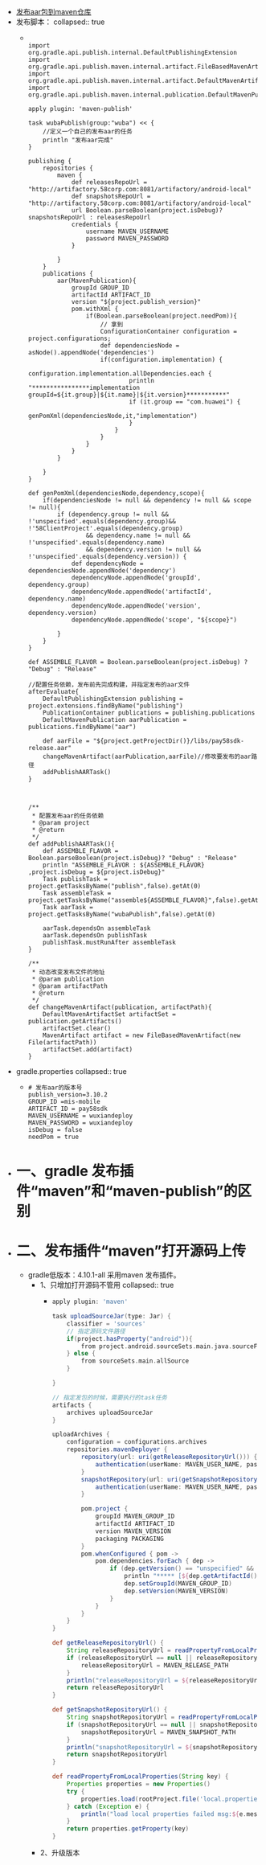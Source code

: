 - [发布aar包到maven仓库](https://blog.csdn.net/wangsen927/article/details/120720932)
- 发布脚本：
  collapsed:: true
	- ```
	  
	  import org.gradle.api.publish.internal.DefaultPublishingExtension
	  import org.gradle.api.publish.maven.internal.artifact.FileBasedMavenArtifact
	  import org.gradle.api.publish.maven.internal.artifact.DefaultMavenArtifactSet
	  import org.gradle.api.publish.maven.internal.publication.DefaultMavenPublication
	  
	  apply plugin: 'maven-publish'
	  
	  task wubaPublish(group:"wuba") << {
	      //定义一个自己的发布aar的任务
	      println "发布aar完成"
	  }
	  
	  publishing {
	      repositories {
	          maven {
	              def releasesRepoUrl = "http://artifactory.58corp.com:8081/artifactory/android-local"
	              def snapshotsRepoUrl = "http://artifactory.58corp.com:8081/artifactory/android-local"
	              url Boolean.parseBoolean(project.isDebug)?snapshotsRepoUrl : releasesRepoUrl
	              credentials {
	                  username MAVEN_USERNAME
	                  password MAVEN_PASSWORD
	              }
	  
	          }
	      }
	      publications {
	          aar(MavenPublication){
	              groupId GROUP_ID
	              artifactId ARTIFACT_ID
	              version "${project.publish_version}"
	              pom.withXml {
	                  if(Boolean.parseBoolean(project.needPom)){
	                      // 拿到 
	                      ConfigurationContainer configuration = project.configurations;
	                      def dependenciesNode = asNode().appendNode('dependencies')
	                      if(configuration.implementation) {
	                          configuration.implementation.allDependencies.each {
	                              println "****************implementation groupId=${it.group}|${it.name}|${it.version}***********"
	                              if (it.group == "com.huawei") {
	                                  genPomXml(dependenciesNode,it,"implementation")
	                              }
	                          }
	                      }
	                  }
	              }
	          }
	  
	      }
	  }
	  
	  def genPomXml(dependenciesNode,dependency,scope){
	      if(dependenciesNode != null && dependency != null && scope != null){
	          if (dependency.group != null && !'unspecified'.equals(dependency.group)&& !'58ClientProject'.equals(dependency.group)
	                  && dependency.name != null && !'unspecified'.equals(dependency.name)
	                  && dependency.version != null && !'unspecified'.equals(dependency.version)) {
	              def dependencyNode = dependenciesNode.appendNode('dependency')
	              dependencyNode.appendNode('groupId', dependency.group)
	              dependencyNode.appendNode('artifactId', dependency.name)
	              dependencyNode.appendNode('version', dependency.version)
	              dependencyNode.appendNode('scope', "${scope}")
	  
	          }
	      }
	  }
	  
	  def ASSEMBLE_FLAVOR = Boolean.parseBoolean(project.isDebug) ? "Debug" : "Release"
	  
	  //配置任务依赖，发布前先完成构建，并指定发布的aar文件
	  afterEvaluate{
	      DefaultPublishingExtension publishing = project.extensions.findByName("publishing")
	      PublicationContainer publications = publishing.publications
	      DefaultMavenPublication aarPublication = publications.findByName("aar")
	  
	      def aarFile = "${project.getProjectDir()}/libs/pay58sdk-release.aar"
	      changeMavenArtifact(aarPublication,aarFile)//修改要发布的aar路径
	      addPublishAARTask()
	  }
	  
	  
	  
	  /**
	   * 配置发布aar的任务依赖
	   * @param project
	   * @return
	   */
	  def addPublishAARTask(){
	      def ASSEMBLE_FLAVOR = Boolean.parseBoolean(project.isDebug)? "Debug" : "Release"
	      println "ASSEMBLE_FLAVOR : ${ASSEMBLE_FLAVOR} ,project.isDebug = ${project.isDebug}"
	      Task publishTask = project.getTasksByName("publish",false).getAt(0)
	      Task assembleTask = project.getTasksByName("assemble${ASSEMBLE_FLAVOR}",false).getAt(0)
	      Task aarTask = project.getTasksByName("wubaPublish",false).getAt(0)
	  
	      aarTask.dependsOn assembleTask
	      aarTask.dependsOn publishTask
	      publishTask.mustRunAfter assembleTask
	  }
	  
	  /**
	   * 动态改变发布文件的地址
	   * @param publication
	   * @param artifactPath
	   * @return
	   */
	  def changeMavenArtifact(publication, artifactPath){
	      DefaultMavenArtifactSet artifactSet = publication.getArtifacts()
	      artifactSet.clear()
	      MavenArtifact artifact = new FileBasedMavenArtifact(new File(artifactPath))
	      artifactSet.add(artifact)
	  }
	  ```
- gradle.properties
  collapsed:: true
	- ```
	  # 发布aar的版本号
	  publish_version=3.10.2
	  GROUP_ID =mis-mobile
	  ARTIFACT_ID = pay58sdk
	  MAVEN_USERNAME = wuxiandeploy
	  MAVEN_PASSWORD = wuxiandeploy
	  isDebug = false
	  needPom = true
	  ```
- # 一、gradle 发布插件“maven”和“maven-publish”的区别
- # 二、发布插件“maven”打开源码上传
	- gradle低版本：4.10.1-all  采用maven  发布插件。
		- 1、只增加打开源码不管用
		  collapsed:: true
			- ```groovy
			  apply plugin: 'maven'
			  
			  task uploadSourceJar(type: Jar) {
			      classifier = 'sources'
			      // 指定源码文件路径
			      if(project.hasProperty("android")){
			          from project.android.sourceSets.main.java.sourceFiles
			      } else {
			          from sourceSets.main.allSource
			      }
			  
			  }
			  
			  // 指定发包的时候，需要执行的task任务
			  artifacts {
			      archives uploadSourceJar
			  }
			  
			  uploadArchives {
			      configuration = configurations.archives
			      repositories.mavenDeployer {
			          repository(url: uri(getReleaseRepositoryUrl())) {
			              authentication(userName: MAVEN_USER_NAME, password: MAVEN_PASSWORD)
			          }
			          snapshotRepository(url: uri(getSnapshotRepositoryUrl())) {
			              authentication(userName: MAVEN_USER_NAME, password: MAVEN_PASSWORD)
			          }
			  
			          pom.project {
			              groupId MAVEN_GROUP_ID
			              artifactId ARTIFACT_ID
			              version MAVEN_VERSION
			              packaging PACKAGING
			          }
			          pom.whenConfigured { pom ->
			              pom.dependencies.forEach { dep ->
			                  if (dep.getVersion() == "unspecified" && rootProject.name == dep.groupId) {
			                      println "***** [${dep.getArtifactId()}] dependency is local module, rewrite to maven dependency *****"
			                      dep.setGroupId(MAVEN_GROUP_ID)
			                      dep.setVersion(MAVEN_VERSION)
			                  }
			              }
			          }
			      }
			  }
			  
			  def getReleaseRepositoryUrl() {
			      String releaseRepositoryUrl = readPropertyFromLocalProperties("MAVEN_RELEASE_PATH")
			      if (releaseRepositoryUrl == null || releaseRepositoryUrl == '') {
			          releaseRepositoryUrl = MAVEN_RELEASE_PATH
			      }
			      println("releaseRepositoryUrl = ${releaseRepositoryUrl}")
			      return releaseRepositoryUrl
			  }
			  
			  def getSnapshotRepositoryUrl() {
			      String snapshotRepositoryUrl = readPropertyFromLocalProperties("MAVEN_SNAPSHOT_PATH")
			      if (snapshotRepositoryUrl == null || snapshotRepositoryUrl == '') {
			          snapshotRepositoryUrl = MAVEN_SNAPSHOT_PATH
			      }
			      println("snapshotRepositoryUrl = ${snapshotRepositoryUrl}")
			      return snapshotRepositoryUrl
			  }
			  
			  def readPropertyFromLocalProperties(String key) {
			      Properties properties = new Properties()
			      try {
			          properties.load(rootProject.file('local.properties').newDataInputStream())
			      } catch (Exception e) {
			          println("load local properties failed msg:${e.message}")
			      }
			      return properties.getProperty(key)
			  }
			  
			  ```
		- 2、升级版本
